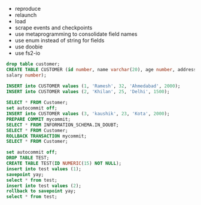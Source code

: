 - reproduce
- relaunch
- load
- scrape events and checkpoints
- use metaprogramming to consolidate field names
- use enum instead of string for fields
- use doobie
- use fs2-io
```sql
drop table customer;
CREATE TABLE CUSTOMER (id number, name varchar(20), age number, address varchar(20), 
salary number);  

INSERT into CUSTOMER values (1, 'Ramesh', 32, 'Ahmedabad', 2000); 
INSERT into CUSTOMER values (2, 'Khilan', 25, 'Delhi', 1500); 
  
SELECT * FROM Customer;
set autocommit off;
INSERT into CUSTOMER values (3, 'kaushik', 23, 'Kota', 2000); 
PREPARE COMMIT mycommit;
SELECT * FROM INFORMATION_SCHEMA.IN_DOUBT;
SELECT * FROM Customer;
ROLLBACK TRANSACTION mycommit;
SELECT * FROM Customer;
```
```sql
set autocommit off;
DROP TABLE TEST;
CREATE TABLE TEST(ID NUMERIC(15) NOT NULL);
insert into test values (1);
savepoint yay;
select * from test;
insert into test values (2);
rollback to savepoint yay;
select * from test;
```
